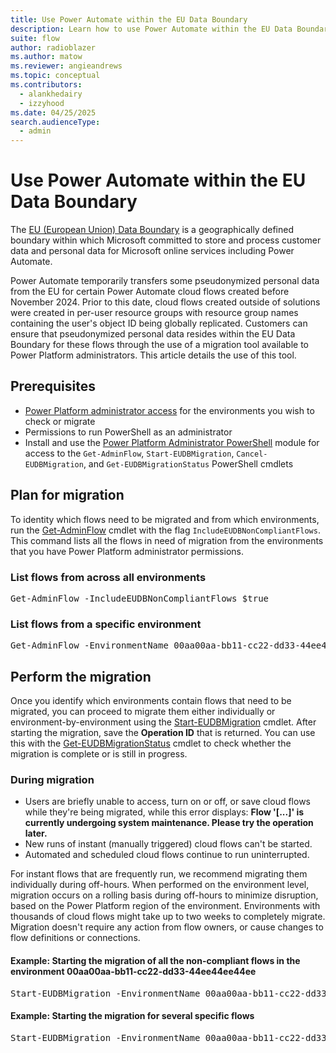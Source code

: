 ```yaml
---
title: Use Power Automate within the EU Data Boundary
description: Learn how to use Power Automate within the EU Data Boundary.
suite: flow
author: radioblazer
ms.author: matow
ms.reviewer: angieandrews
ms.topic: conceptual
ms.contributors:
  - alankhedairy
  - izzyhood
ms.date: 04/25/2025
search.audienceType: 
  - admin
---
```


# Use Power Automate within the EU Data Boundary

The [EU (European Union) Data Boundary](/privacy/eudb/eu-data-boundary-learn) is a geographically defined boundary within which Microsoft committed to store and process customer data and personal data for Microsoft online services including Power Automate.

Power Automate temporarily transfers some pseudonymized personal data from the EU for certain Power Automate cloud flows created before November 2024. Prior to this date, cloud flows created outside of solutions were created in per-user resource groups with resource group names containing the user's object ID being globally replicated. Customers can ensure that pseudonymized personal data resides within the EU Data Boundary for these flows through the use of a migration tool available to Power Platform administrators. This article details the use of this tool.

## Prerequisites

* [Power Platform administrator access](/power-platform/admin/use-service-admin-role-manage-tenant) for the environments you wish to check or migrate
* Permissions to run PowerShell as an administrator
* Install and use the [Power Platform Administrator PowerShell](/power-platform/admin/powerapps-powershell) module for access to the `Get-AdminFlow`, `Start-EUDBMigration`, `Cancel-EUDBMigration`, and `Get-EUDBMigrationStatus` PowerShell cmdlets

## Plan for migration

To identity which flows need to be migrated and from which environments, run the [Get-AdminFlow](/powershell/module/microsoft.powerapps.administration.powershell/get-adminflow) cmdlet with the flag `IncludeEUDBNonCompliantFlows`. This command lists all the flows in need of migration from the environments that you have Power Platform administrator permissions.

### List flows from across all environments

<pre>
Get-AdminFlow -IncludeEUDBNonCompliantFlows $true
</pre>

### List flows from a specific environment

<pre>
Get-AdminFlow -EnvironmentName 00aa00aa-bb11-cc22-dd33-44ee44ee44ee -IncludeEUDBNonCompliantFlows $true
</pre>

## Perform the migration

Once you identify which environments contain flows that need to be migrated, you can proceed to migrate them either individually or environment-by-environment using the [Start-EUDBMigration](/powershell/module/microsoft.powerapps.administration.powershell/start-eudbmigration) cmdlet. After starting the migration, save the **Operation ID** that is returned. You can use this with the [Get-EUDBMigrationStatus](/powershell/module/microsoft.powerapps.administration.powershell/get-eudbmigrationstatus) cmdlet to check whether the migration is complete or is still in progress.

### During migration

* Users are briefly unable to access, turn on or off, or save cloud flows while they're being migrated, while this error displays: **Flow '[...]' is currently undergoing system maintenance. Please try the operation later.**
* New runs of instant (manually triggered) cloud flows can't be started.
* Automated and scheduled cloud flows continue to run uninterrupted.

 For instant flows that are frequently run, we recommend migrating them individually during off-hours. When performed on the environment level, migration occurs on a rolling basis during off-hours to minimize disruption, based on the Power Platform region of the environment. Environments with thousands of cloud flows might take up to two weeks to completely migrate. Migration doesn't require any action from flow owners, or cause changes to flow definitions or connections.

#### Example: Starting the migration of all the non-compliant flows in the environment 00aa00aa-bb11-cc22-dd33-44ee44ee44ee

<pre>
Start-EUDBMigration -EnvironmentName 00aa00aa-bb11-cc22-dd33-44ee44ee44ee
</pre>

#### Example: Starting the migration for several specific flows

<pre>
Start-EUDBMigration -EnvironmentName 00aa00aa-bb11-cc22-dd33-44ee44ee44ee -FlowNames 00001111-aaaa-2222-bbbb-3333cccc4444,11112222-bbbb-3333-cccc-4444dddd5555,22223333-cccc-4444-dddd-5555eeee6666
</pre>

